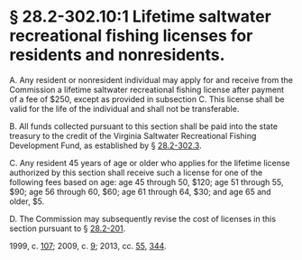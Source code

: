 # § 28.2-302.10:1 Lifetime saltwater recreational fishing licenses for residents and nonresidents.

<p>A. Any resident or nonresident individual may apply for and receive from the Commission a lifetime saltwater recreational fishing license after payment of a fee of $250, except as provided in subsection C. This license shall be valid for the life of the individual and shall not be transferable.</p><p>B. All funds collected pursuant to this section shall be paid into the state treasury to the credit of the Virginia Saltwater Recreational Fishing Development Fund, as established by § <a href='http://law.lis.virginia.gov/vacode/28.2-302.3/'>28.2-302.3</a>.</p><p>C. Any resident 45 years of age or older who applies for the lifetime license authorized by this section shall receive such a license for one of the following fees based on age: age 45 through 50, $120; age 51 through 55, $90; age 56 through 60, $60; age 61 through 64, $30; and age 65 and older, $5.</p><p>D. The Commission may subsequently revise the cost of licenses in this section pursuant to § <a href='http://law.lis.virginia.gov/vacode/28.2-201/'>28.2-201</a>.</p><p>1999, c. <a href='http://lis.virginia.gov/cgi-bin/legp604.exe?991+ful+CHAP0107'>107</a>; 2009, c. <a href='http://lis.virginia.gov/cgi-bin/legp604.exe?091+ful+CHAP0009'>9</a>; 2013, cc. <a href='http://lis.virginia.gov/cgi-bin/legp604.exe?131+ful+CHAP0055'>55</a>, <a href='http://lis.virginia.gov/cgi-bin/legp604.exe?131+ful+CHAP0344'>344</a>.</p>